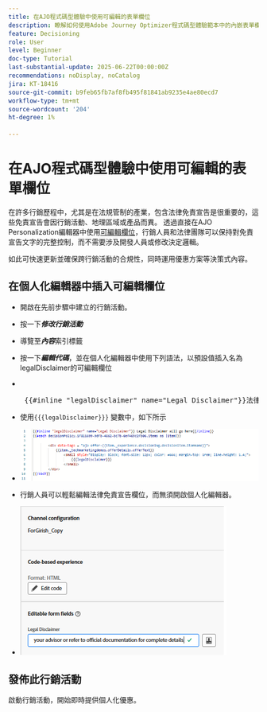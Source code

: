 ```yaml
---
title: 在AJO程式碼型體驗中使用可編輯的表單欄位
description: 瞭解如何使用Adobe Journey Optimizer程式碼型體驗範本中的內嵌表單欄位建立可編輯的內容區塊，讓行銷人員能夠使用動態、可重複使用的行銷活動內容。
feature: Decisioning
role: User
level: Beginner
doc-type: Tutorial
last-substantial-update: 2025-06-22T00:00:00Z
recommendations: noDisplay, noCatalog
jira: KT-18416
source-git-commit: b9feb65fb7af8fb495f81841ab9235e4ae80ecd7
workflow-type: tm+mt
source-wordcount: '204'
ht-degree: 1%

---
```


# 在AJO程式碼型體驗中使用可編輯的表單欄位

在許多行銷歷程中，尤其是在法規管制的產業，包含法律免責宣告是很重要的，這些免責宣告會因行銷活動、地理區域或產品而異。 透過直接在AJO Personalization編輯器中使用[可編輯欄位](https://experienceleague.adobe.com/en/docs/journey-optimizer-learn/tutorials/channels/code-based-experience-channel/form-fields-in-code-based-experiences)，行銷人員和法律團隊可以保持對免責宣告文字的完整控制，而不需要涉及開發人員或修改決定邏輯。

如此可快速更新並確保跨行銷活動的合規性，同時運用優惠方案等決策式內容。

## 在個人化編輯器中插入可編輯欄位

- 開啟在先前步驟中建立的行銷活動。
- 按一下&#x200B;_&#x200B;**修改行銷活動**&#x200B;_
- 導覽至&#x200B;_&#x200B;**內容**&#x200B;_&#x200B;索引標籤
- 按一下&#x200B;_&#x200B;**編輯代碼**&#x200B;_，並在個人化編輯器中使用下列語法，以預設值插入名為legalDisclaimer的可編輯欄位

- &#x200B;
  <pre> {{#inline "legalDisclaimer" name="Legal Disclaimer"}}法律免責宣告將移至此處{{/inline}}  </pre>

- 使用<code>{{{legalDisclaimer}}}</code> 變數中，如下所示

- ![可編輯欄位](assets/editable-fields.png)

- 行銷人員可以輕鬆編輯法律免責宣告欄位，而無須開啟個人化編輯器。
- ![可編輯的欄位行銷人員](assets/editable-field-marketer-view.png)



## 發佈此行銷活動

啟動行銷活動，開始即時提供個人化優惠。

